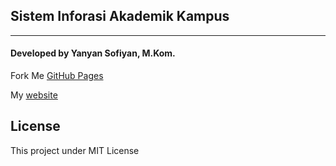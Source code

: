 ## Sistem Inforasi Akademik Kampus
---
#### Developed by Yanyan Sofiyan, M.Kom.


Fork Me [GitHub Pages](https://github.com/yysofiyan)

My [website](https://yanyan-sofiyan.com)

## License

This project under MIT License